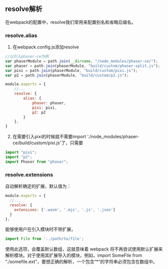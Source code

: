 ## resolve解析
在webpack的配置中，resolve我们常用来配置别名和省略后缀名。

### resolve.alias
1. 在webpack.config.js添加resolve
```js
//以引入phaser-ce为例
var phaserModule = path.join(__dirname, "/node_modules/phaser-ce/");
var phaser = path.join(phaserModule, "build/custom/phaser-split.js");
var pixi = path.join(phaserModule, "build/custom/pixi.js");
var p2 = path.join(phaserModule, "build/custom/p2.js");

module.exports = {
    //...
    resolve: {
        alias: {
            phaser: phaser,
            pixi: pixi,
            p2: p2
        }
    },
}
```
2. 在需要引入pixi的时候就不需要import './node_modules/phaser-ce/build/custom/pixi.js'了，只需要
```js
import "pixi";
import "p2";
import Phaser from "phaser";
```

### resolve.extensions
自动解析确定的扩展，默认值为：
```js
module.exports = {
  //...
  resolve: {
    extensions: ['.wasm', '.mjs', '.js', '.json']
  }
};
```
能够使用户在引入模块时不带扩展，
```js
import File from '../path/to/file';
```
使用此选项，会覆盖默认数组，这就意味着 webpack 将不再尝试使用默认扩展来解析模块。对于使用其扩展导入的模块，例如，import SomeFile from "./somefile.ext"，要想正确的解析，一个包含“*”的字符串必须包含在数组中。